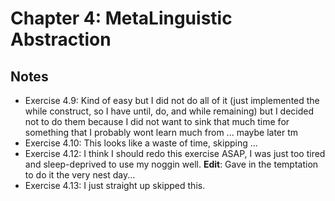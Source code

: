 # Chapter 4: MetaLinguistic Abstraction #

## Notes ##

- Exercise 4.9: Kind of easy but I did not do all of it (just implemented the while construct, so I have until, do, and while remaining) but I decided not to do them because I did not want to sink that much time for something that I probably wont learn much from ... maybe later tm
- Exercise 4.10: This looks like a waste of time, skipping ...
- Exercise 4.12: I think I should redo this exercise ASAP, I was just too tired and sleep-deprived to use my noggin well.
    **Edit**: Gave in the temptation to do it the very nest day...
- Exercise 4.13: I just straight up skipped this.

